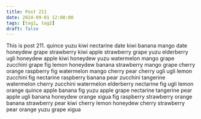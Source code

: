 ```yaml
---
title: Post 211
date: 2024-09-01 12:00:00
tags: [tag1, tag2]
draft: false
---
```

This is post 211.
quince
yuzu
kiwi
nectarine
date
kiwi
banana
mango
date
honeydew
grape
strawberry
kiwi
apple
strawberry
grape
yuzu
elderberry
ugli
honeydew
apple
kiwi
honeydew
yuzu
watermelon
mango
grape
zucchini
grape
fig
lemon
honeydew
banana
strawberry
mango
grape
cherry
orange
raspberry
fig
watermelon
mango
cherry
pear
cherry
ugli
ugli
lemon
zucchini
fig
nectarine
raspberry
banana
pear
zucchini
tangerine
watermelon
cherry
zucchini
watermelon
elderberry
nectarine
fig
ugli
lemon
orange
quince
apple
banana
fig
yuzu
apple
grape
nectarine
tangerine
pear
apple
ugli
banana
honeydew
orange
xigua
fig
raspberry
strawberry
orange
banana
strawberry
pear
kiwi
cherry
lemon
honeydew
cherry
strawberry
pear
orange
yuzu
grape
xigua
